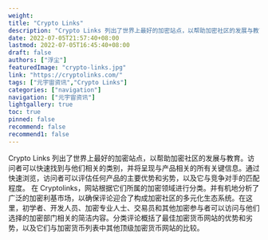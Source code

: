 ```yaml
---
weight: 
title: "Crypto Links"
description: "Crypto Links 列出了世界上最好的加密站点，以帮助加密社区的发展与教育"
date: 2022-07-05T21:57:40+08:00
lastmod: 2022-07-05T16:45:40+08:00
draft: false
authors: ["浮尘"]
featuredImage: "crypto-links.jpg"
link: "https://cryptolinks.com/"
tags: ["元宇宙资讯","Crypto Links"]
categories: ["navigation"]
navigation: ["元宇宙资讯"]
lightgallery: true
toc: true
pinned: false
recommend: false
recommend1: false
---
```

Crypto Links 列出了世界上最好的加密站点，以帮助加密社区的发展与教育。访问者可以快速找到与他们相关的类别，并将呈现与产品相关的所有关键信息。通过快速浏览，访问者可以评估任何产品的主要优势和劣势，以及它与竞争对手的匹配程度。
在 Cryptolinks，网站根据它们所属的加密领域进行分类。并有机地分析了广泛的加密利基市场，以确保评论迎合了构成加密社区的多元化生态系统。在这里，初学者、开发人员、加密专业人士、交易员和其他加密参与者可以访问与他们选择的加密部门相关的简洁内容。分类评论概括了最佳加密货币网站的优势和劣势，以及它们与加密货币列表中其他顶级加密货币网站的比较。